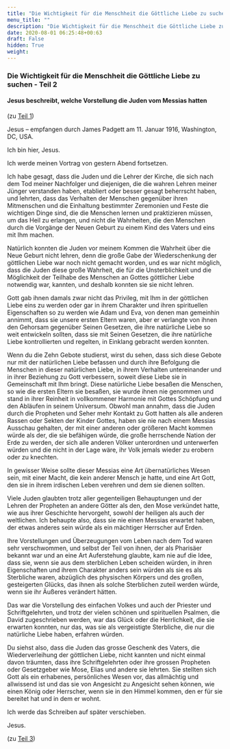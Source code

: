 ```yaml
---
title: "Die Wichtigkeit für die Menschheit die Göttliche Liebe zu suchen - Teil 2"
menu_title: ""
description: "Die Wichtigkeit für die Menschheit die Göttliche Liebe zu suchen - Teil 2"
date: 2020-08-01 06:25:48+00:63
draft: False
hidden: True
weight:
---
```

### Die Wichtigkeit für die Menschheit die Göttliche Liebe zu suchen - Teil 2

#### Jesus beschreibt, welche Vorstellung die Juden vom Messias hatten

(zu [Teil 1](/padgett-botschaften/padgett-botschaften-in-reihenfolge-des-datums/padgett-botschaften-1916/die-wichtigkeit-fuer-die-menschheit-die-goettliche-liebe-zu-suchen-teil-1-jep-jesus-10-januar-1916/))

Jesus – empfangen durch James Padgett am 11. Januar 1916, Washington, DC, USA.

Ich bin hier, Jesus.

Ich werde meinen Vortrag von gestern Abend fortsetzen.

Ich habe gesagt, dass die Juden und die Lehrer der Kirche, die sich nach dem Tod meiner Nachfolger und diejenigen, die die wahren Lehren meiner Jünger verstanden haben, etabliert oder besser gesagt beherrscht haben, und lehrten, dass das Verhalten der Menschen gegenüber ihren Mitmenschen und die Einhaltung bestimmter Zeremonien und Feste die wichtigen Dinge sind, die die Menschen lernen und praktizieren müssen, um das Heil zu erlangen, und nicht die Wahrheiten, die den Menschen durch die Vorgänge der Neuen Geburt zu einem Kind des Vaters und eins mit Ihm machen.

Natürlich konnten die Juden vor meinem Kommen die Wahrheit über die Neue Geburt nicht lehren, denn die große Gabe der Wiederschenkung der göttlichen Liebe war noch nicht gemacht worden, und es war nicht möglich, dass die Juden diese große Wahrheit, die für die Unsterblichkeit und die Möglichkeit der Teilhabe des Menschen an Gottes göttlicher Liebe notwendig war, kannten, und deshalb konnten sie sie nicht lehren.

Gott gab ihnen damals zwar nicht das Privileg, mit Ihm in der göttlichen Liebe eins zu werden oder gar in ihrem Charakter und ihren spirituellen Eigenschaften so zu werden wie Adam und Eva, von denen man gemeinhin annimmt, dass sie unsere ersten Eltern waren, aber er verlangte von ihnen den Gehorsam gegenüber Seinen Gesetzen, die ihre natürliche Liebe so weit entwickeln sollten, dass sie mit Seinen Gesetzen, die ihre natürliche Liebe kontrollierten und regelten, in Einklang gebracht werden konnten.

Wenn du die Zehn Gebote studierst, wirst du sehen, dass sich diese Gebote nur mit der natürlichen Liebe befassen und durch ihre Befolgung die Menschen in dieser natürlichen Liebe, in ihrem Verhalten untereinander und in ihrer Beziehung zu Gott verbessern, soweit diese Liebe sie in Gemeinschaft mit Ihm bringt. Diese natürliche Liebe besaßen die Menschen, so wie die ersten Eltern sie besaßen, sie wurde ihnen nie genommen und stand in ihrer Reinheit in vollkommener Harmonie mit Gottes Schöpfung und den Abläufen in seinem Universum. Obwohl man annahm, dass die Juden durch die Propheten und Seher mehr Kontakt zu Gott hatten als alle anderen Rassen oder Sekten der Kinder Gottes, haben sie nie nach einem Messias Ausschau gehalten, der mit einer anderen oder größeren Macht kommen würde als der, die sie befähigen würde, die große herrschende Nation der Erde zu werden, der sich alle anderen Völker unterordnen und unterwerfen würden und die nicht in der Lage wäre, ihr Volk jemals wieder zu erobern oder zu knechten.

In gewisser Weise sollte dieser Messias eine Art übernatürliches Wesen sein, mit einer Macht, die kein anderer Mensch je hatte, und eine Art Gott, den sie in ihrem irdischen Leben verehren und dem sie dienen sollten.

Viele Juden glaubten trotz aller gegenteiligen Behauptungen und der Lehren der Propheten an andere Götter als den, den Mose verkündet hatte, wie aus ihrer Geschichte hervorgeht, sowohl der heiligen als auch der weltlichen. Ich behaupte also, dass sie nie einen Messias erwartet haben, der etwas anderes sein würde als ein mächtiger Herrscher auf Erden.

Ihre Vorstellungen und Überzeugungen vom Leben nach dem Tod waren sehr verschwommen, und selbst der Teil von ihnen, der als Pharisäer bekannt war und an eine Art Auferstehung glaubte, kam nie auf die Idee, dass sie, wenn sie aus dem sterblichen Leben scheiden würden, in ihren Eigenschaften und ihrem Charakter anders sein würden als sie es als Sterbliche waren, abzüglich des physischen Körpers und des großen, gesteigerten Glücks, das ihnen als solche Sterblichen zuteil werden würde, wenn sie ihr Äußeres verändert hätten.

Das war die Vorstellung des einfachen Volkes und auch der Priester und Schriftgelehrten, und trotz der vielen schönen und spirituellen Psalmen, die David zugeschrieben werden, war das Glück oder die Herrlichkeit, die sie erwarten konnten, nur das, was sie als vergeistigte Sterbliche, die nur die natürliche Liebe haben, erfahren würden.

Du siehst also, dass die Juden das grosse Geschenk des Vaters, die Wiederverleihung der göttlichen Liebe, nicht kannten und nicht einmal davon träumten, dass ihre Schriftgelehrten oder ihre grossen Propheten oder Gesetzgeber wie Mose, Elias und andere sie lehrten. Sie stellten sich Gott als ein erhabenes, persönliches Wesen vor, das allmächtig und allwissend ist und das sie von Angesicht zu Angesicht sehen können, wie einen König oder Herrscher, wenn sie in den Himmel kommen, den er für sie bereitet hat und in dem er wohnt.

Ich werde das Schreiben auf später verschieben.

Jesus.

(zu [Teil 3](/padgett-botschaften/padgett-botschaften-in-reihenfolge-des-datums/padgett-botschaften-1916/die-wichtigkeit-fuer-die-menschheit-die-goettliche-liebe-zu-suchen-teil-3-jep-jesus-12-januar-1916/))
